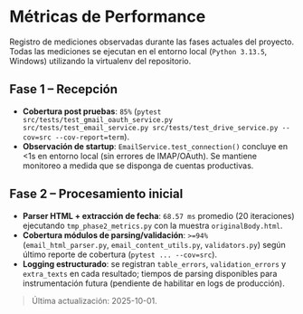 # Métricas de Performance

Registro de mediciones observadas durante las fases actuales del proyecto. Todas las mediciones se ejecutan en el entorno local (`Python 3.13.5`, Windows) utilizando la virtualenv del repositorio.

## Fase 1 – Recepción
- **Cobertura post pruebas**: `85%` (`pytest src/tests/test_gmail_oauth_service.py src/tests/test_email_service.py src/tests/test_drive_service.py --cov=src --cov-report=term`).
- **Observación de startup**: `EmailService.test_connection()` concluye en <1s en entorno local (sin errores de IMAP/OAuth). Se mantiene monitoreo a medida que se disponga de cuentas productivas.

## Fase 2 – Procesamiento inicial
- **Parser HTML + extracción de fecha**: `68.57 ms` promedio (20 iteraciones) ejecutando `tmp_phase2_metrics.py` con la muestra `originalBody.html`.
- **Cobertura módulos de parsing/validación**: `>=94%` (`email_html_parser.py`, `email_content_utils.py`, `validators.py`) según último reporte de cobertura (`pytest ... --cov=src`).
- **Logging estructurado**: se registran `table_errors`, `validation_errors` y `extra_texts` en cada resultado; tiempos de parsing disponibles para instrumentación futura (pendiente de habilitar en logs de producción).

> Última actualización: 2025-10-01.
